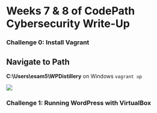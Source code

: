 # Weeks 7 & 8 of CodePath Cybersecurity Write-Up 

### Challenge 0: Install Vagrant 


Navigate to Path
----
**C:\Users\esam5\WPDistillery** on Windows
```vagrant up```

![](https://media.giphy.com/media/qaSyq5l09ei9qtphr5/giphy.gif)


### Challenge 1: Running WordPress with VirtualBox